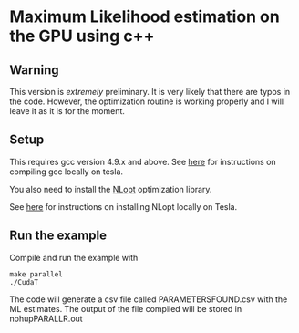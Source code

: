 # Maximum Likelihood estimation on the GPU using c++
## Warning
This version is *extremely* preliminary. It is very likely that there are typos in the code. However, the optimization routine is working properly and I will 
leave it as it is for the moment. 
## Setup
This requires gcc version 4.9.x and above. See [here](https://gist.github.com/jtilly/2827af06e331e8e6b53c)
for instructions on compiling gcc locally on tesla.

You also need to install the [NLopt](http://ab-initio.mit.edu/wiki/index.php/NLopt_Installation) optimization library.

See [here](https://gist.github.com/njanetos/1c73f621367c2bed88e9be96445d5460) for instructions on installing
NLopt locally on Tesla.

## Run the example

Compile and run the example with
```
make parallel
./CudaT
```
The code will generate a csv file called PARAMETERSFOUND.csv with the ML estimates.  The output of the file compiled will be stored in nohupPARALLR.out
